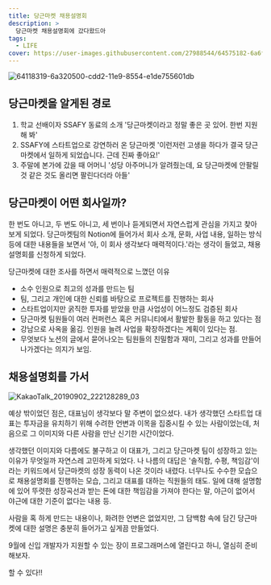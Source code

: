 ```yaml
---
title: 당근마켓 채용설명회
description: >
  당근마켓 채용설명회에 갔다왔드아
tags:
  - LIFE
cover: https://user-images.githubusercontent.com/27988544/64575182-6a6f6900-d3ad-11e9-809c-6ca67aefbc43.jpg
---
```


![64118319-6a320500-cdd2-11e9-8554-e1de755601db](https://user-images.githubusercontent.com/27988544/64575182-6a6f6900-d3ad-11e9-809c-6ca67aefbc43.jpg)

## 당근마켓을 알게된 경로

1. 학교 선배이자 SSAFY 동료의 소개
   '당근마켓이라고 정말 좋은 곳 있어. 한번 지원해 봐'
2. SSAFY에 스타트업으로 강연하러 온 당근마켓
   '이런저런 고생을 하다가 결국 당근마켓에서 일하게 되었습니다. 근데 진짜 좋아요!'
3. 주말에 본가에 갔을 때 어머니
   '성당 아주머니가 알려줬는데, 요 당근마켓에 안팔릴 것 같은 것도 올리면 팔린다더라 아들'

## 당근마켓이 어떤 회사일까?

한 번도 아니고, 두 번도 아니고, 세 번이나 듣게되면서 자연스럽게 관심을 가지고 찾아보게 되었다. 당근마켓팀의 Notion에 들어가서 회사 소개, 문화, 사업 내용, 일하는 방식 등에 대한 내용들을 보면서 '아, 이 회사 생각보다 매력적이다.'라는 생각이 들었고, 채용설명회를 신청하게 되었다.

당근마켓에 대한 조사를 하면서 매력적으로 느꼈던 이유

- 소수 인원으로 최고의 성과를 만드는 팀
- 팀, 그리고 개인에 대한 신뢰를 바탕으로 프로젝트를 진행하는 회사
- 스타트업이지만 굵직한 투자를 받았을 만큼 사업성이 어느정도 검증된 회사
- 당근마켓 팀원들이 여러 컨퍼런스 혹은 커뮤니티에서 활발한 활동을 하고 있다는 점
- 강남으로 사옥을 옮김. 인원을 늘려 사업을 확장하겠다는 계획이 있다는 점.
- 무엇보다 노션의 글에서 묻어나오는 팀원들의 친밀함과 재미, 그리고 성과를 만들어나가겠다는 의지가 보임.

## 채용설명회를 가서

![KakaoTalk_20190902_222128289_03](https://user-images.githubusercontent.com/27988544/64119943-f0037f80-cdd5-11e9-9da7-54e468002cd1.jpg)

예상 밖이었던 점은, 대표님이 생각보다 말 주변이 없으셨다.
내가 생각했던 스타트업 대표는 투자금을 유치하기 위해 수려한 언변과 이목을 집중시킬 수 있는 사람이었는데, 처음으로 그 이미지와 다른 사람을 만난 신기한 시간이었다.

생각했던 이미지와 다름에도 불구하고 이 대표가, 그리고 당근마켓 팀이 성장하고 있는 이유가 무엇일까 자연스레 고민하게 되었다. 나 나름의 대답은 '솔직함, 수평, 책임감'이라는 키워드에서 당근마켓의 성장 동력이 나온 것이라 내렸다. 너무나도 수수한 모습으로 채용설명회를 진행하는 모습, 그리고 대표를 대하는 직원들의 태도. 일에 대해 설명함에 있어 뚜렷한 성장곡선과 받는 돈에 대한 책임감을 가져야 한다는 말, 야근이 없어서 야근에 대한 기준이 없다는 내용 등.

사람을 혹 하게 만드는 내용이나, 화려한 언변은 없었지만,
그 담백함 속에 담긴 당근마켓에 대한 설명은 충분히 들어가고 싶게끔 만들었다.

9월에 신입 개발자가 지원할 수 있는 장이 프로그래머스에 열린다고 하니,
열심히 준비해보자.

할 수 있다!!